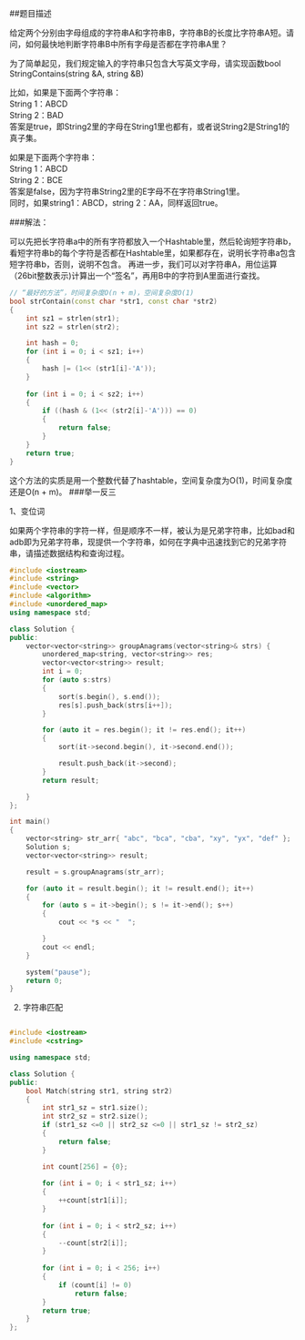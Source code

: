 ##题目描述

给定两个分别由字母组成的字符串A和字符串B，字符串B的长度比字符串A短。请问，如何最快地判断字符串B中所有字母是否都在字符串A里？  

为了简单起见，我们规定输入的字符串只包含大写英文字母，请实现函数bool StringContains(string &A, string &B)  

比如，如果是下面两个字符串：  
String 1：ABCD  
String 2：BAD  
答案是true，即String2里的字母在String1里也都有，或者说String2是String1的真子集。 

如果是下面两个字符串：  
String 1：ABCD  
String 2：BCE  
答案是false，因为字符串String2里的E字母不在字符串String1里。  
同时，如果string1：ABCD，string 2：AA，同样返回true。  

###解法：

可以先把长字符串a中的所有字符都放入一个Hashtable里，然后轮询短字符串b，看短字符串b的每个字符是否都在Hashtable里，如果都存在，说明长字符串a包含短字符串b，否则，说明不包含。
再进一步，我们可以对字符串A，用位运算（26bit整数表示)计算出一个“签名”，再用B中的字符到A里面进行查找。  

```c++
// “最好的方法”，时间复杂度O(n + m)，空间复杂度O(1)
bool strContain(const char *str1, const char *str2)
{
	int sz1 = strlen(str1);
	int sz2 = strlen(str2);

	int hash = 0;
	for (int i = 0; i < sz1; i++)
	{
		hash |= (1<< (str1[i]-'A'));
	}
	
	for (int i = 0; i < sz2; i++)
	{
		if ((hash & (1<< (str2[i]-'A'))) == 0)
		{
			return false;
		}
	}
	return true;
}
```
这个方法的实质是用一个整数代替了hashtable，空间复杂度为O(1)，时间复杂度还是O(n + m)。
###举一反三

1、变位词

如果两个字符串的字符一样，但是顺序不一样，被认为是兄弟字符串，比如bad和adb即为兄弟字符串，现提供一个字符串，如何在字典中迅速找到它的兄弟字符串，请描述数据结构和查询过程。
```c++
#include <iostream>
#include <string>
#include <vector>
#include <algorithm>
#include <unordered_map>
using namespace std;

class Solution {
public:
	vector<vector<string>> groupAnagrams(vector<string>& strs) {
		unordered_map<string, vector<string>> res;
		vector<vector<string>> result;
		int i = 0;
		for (auto s:strs)
		{
			sort(s.begin(), s.end());
			res[s].push_back(strs[i++]);
		}

		for (auto it = res.begin(); it != res.end(); it++)
		{
			sort(it->second.begin(), it->second.end());

			result.push_back(it->second);
		}
		return result;

	}
};

int main()
{
	vector<string> str_arr{ "abc", "bca", "cba", "xy", "yx", "def" };
	Solution s;
	vector<vector<string>> result;

	result = s.groupAnagrams(str_arr);

	for (auto it = result.begin(); it != result.end(); it++)
	{
		for (auto s = it->begin(); s != it->end(); s++)
		{
			cout << *s << "  ";

		}
		cout << endl;
	}

	system("pause");
	return 0;
}

```
2. 字符串匹配
```c++

#include <iostream>
#include <cstring>

using namespace std;

class Solution {
public:
	bool Match(string str1, string str2)
	{
		int str1_sz = str1.size();
		int str2_sz = str2.size();
		if (str1_sz <=0 || str2_sz <=0 || str1_sz != str2_sz)
		{
			return false;
		}

		int count[256] = {0};
		
		for (int i = 0; i < str1_sz; i++)
		{
			++count[str1[i]];
		}
		
		for (int i = 0; i < str2_sz; i++)
		{
			--count[str2[i]];
		}
		
		for (int i = 0; i < 256; i++)
		{
			if (count[i] != 0)
				return false;
		}
		return true;
	}
};

```

